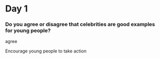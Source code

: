 # Day 1



### Do you agree or disagree that celebrities are good examples for young people?



agree

Encourage young people to take action

